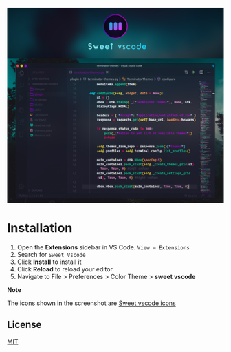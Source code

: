 ![theme screenshot one](https://github.com/EliverLara/sweet-vscode/raw/master/images/preview2.png)

# Installation

1. Open the **Extensions** sidebar in VS Code. `View → Extensions`
1. Search for `Sweet Vscode`
1. Click **Install** to install it
1. Click **Reload** to reload your editor
1. Navigate to File > Preferences > Color Theme > **sweet vscode**

**Note**

The icons shown in the screenshot are [Sweet vscode icons](https://marketplace.visualstudio.com/items?itemName=EliverLara.sweet-vscode-icons)

## License

[MIT](https://github.com/EliverLara/sweet-vscode/blob/master/LICENSE.md)
